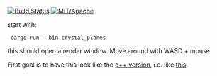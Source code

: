 [![Build Status][s1]][tc] [![MIT/Apache][s3]][li] 

[s1]: https://api.travis-ci.com/sim82/rust_playground.svg?branch=master
[s3]: https://img.shields.io/badge/license-MIT%2FApache-blue.svg
[tc]: https://travis-ci.com/sim82/rust_playground
[li]: COPYING

start with:
```
 cargo run --bin crystal_planes
```
 this should open a render window. Move around with WASD + mouse

 First goal is to have this look like the [c++ version](https://github.com/sim82/shooter2), i.e. like [this](https://youtu.be/wNDT1-M3570).